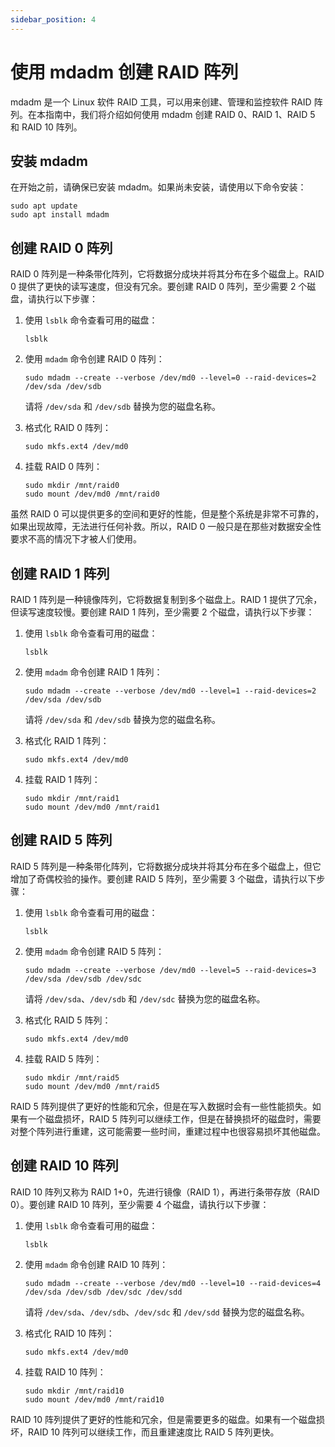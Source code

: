 ```yaml
---
sidebar_position: 4
---
```


# 使用 mdadm 创建 RAID 阵列

mdadm 是一个 Linux 软件 RAID 工具，可以用来创建、管理和监控软件 RAID 阵列。在本指南中，我们将介绍如何使用 mdadm 创建 RAID 0、RAID 1、RAID 5 和 RAID 10 阵列。

## 安装 mdadm

在开始之前，请确保已安装 mdadm。如果尚未安装，请使用以下命令安装：

```shell
sudo apt update
sudo apt install mdadm
```

## 创建 RAID 0 阵列

RAID 0 阵列是一种条带化阵列，它将数据分成块并将其分布在多个磁盘上。RAID 0 提供了更快的读写速度，但没有冗余。要创建 RAID 0 阵列，至少需要 2 个磁盘，请执行以下步骤：

1. 使用 `lsblk` 命令查看可用的磁盘：

   ```shell
   lsblk
   ```

2. 使用 `mdadm` 命令创建 RAID 0 阵列：

   ```shell
   sudo mdadm --create --verbose /dev/md0 --level=0 --raid-devices=2 /dev/sda /dev/sdb
   ```

   请将 `/dev/sda` 和 `/dev/sdb` 替换为您的磁盘名称。

3. 格式化 RAID 0 阵列：

   ```shell
   sudo mkfs.ext4 /dev/md0
   ```

4. 挂载 RAID 0 阵列：

   ```shell
   sudo mkdir /mnt/raid0
   sudo mount /dev/md0 /mnt/raid0
   ```

虽然 RAID 0 可以提供更多的空间和更好的性能，但是整个系统是非常不可靠的，如果出现故障，无法进行任何补救。所以，RAID 0 一般只是在那些对数据安全性要求不高的情况下才被人们使用。

## 创建 RAID 1 阵列

RAID 1 阵列是一种镜像阵列，它将数据复制到多个磁盘上。RAID 1 提供了冗余，但读写速度较慢。要创建 RAID 1 阵列，至少需要 2 个磁盘，请执行以下步骤：

1. 使用 `lsblk` 命令查看可用的磁盘：

   ```shell
   lsblk
   ```

2. 使用 `mdadm` 命令创建 RAID 1 阵列：

   ```shell
   sudo mdadm --create --verbose /dev/md0 --level=1 --raid-devices=2 /dev/sda /dev/sdb
   ```

   请将 `/dev/sda` 和 `/dev/sdb` 替换为您的磁盘名称。

3. 格式化 RAID 1 阵列：

   ```shell
   sudo mkfs.ext4 /dev/md0
   ```

4. 挂载 RAID 1 阵列：

   ```shell
   sudo mkdir /mnt/raid1
   sudo mount /dev/md0 /mnt/raid1
   ```

## 创建 RAID 5 阵列

RAID 5 阵列是一种条带化阵列，它将数据分成块并将其分布在多个磁盘上，但它增加了奇偶校验的操作。要创建 RAID 5 阵列，至少需要 3 个磁盘，请执行以下步骤：

1. 使用 `lsblk` 命令查看可用的磁盘：

   ```shell
   lsblk
   ```

2. 使用 `mdadm` 命令创建 RAID 5 阵列：

   ```shell
   sudo mdadm --create --verbose /dev/md0 --level=5 --raid-devices=3 /dev/sda /dev/sdb /dev/sdc
   ```

   请将 `/dev/sda`、`/dev/sdb` 和 `/dev/sdc` 替换为您的磁盘名称。

3. 格式化 RAID 5 阵列：

   ```shell
   sudo mkfs.ext4 /dev/md0
   ```

4. 挂载 RAID 5 阵列：

   ```shell
   sudo mkdir /mnt/raid5
   sudo mount /dev/md0 /mnt/raid5
   ```

RAID 5 阵列提供了更好的性能和冗余，但是在写入数据时会有一些性能损失。如果有一个磁盘损坏，RAID 5 阵列可以继续工作，但是在替换损坏的磁盘时，需要对整个阵列进行重建，这可能需要一些时间，重建过程中也很容易损坏其他磁盘。

## 创建 RAID 10 阵列

RAID 10 阵列又称为 RAID 1+0，先进行镜像（RAID 1），再进行条带存放（RAID 0）。要创建 RAID 10 阵列，至少需要 4 个磁盘，请执行以下步骤：

1. 使用 `lsblk` 命令查看可用的磁盘：

   ```shell
   lsblk
   ```

2. 使用 `mdadm` 命令创建 RAID 10 阵列：

   ```shell
   sudo mdadm --create --verbose /dev/md0 --level=10 --raid-devices=4 /dev/sda /dev/sdb /dev/sdc /dev/sdd
   ```

   请将 `/dev/sda`、`/dev/sdb`、`/dev/sdc` 和 `/dev/sdd` 替换为您的磁盘名称。

3. 格式化 RAID 10 阵列：

   ```shell
   sudo mkfs.ext4 /dev/md0
   ```

4. 挂载 RAID 10 阵列：

   ```shell
   sudo mkdir /mnt/raid10
   sudo mount /dev/md0 /mnt/raid10
   ```

RAID 10 阵列提供了更好的性能和冗余，但是需要更多的磁盘。如果有一个磁盘损坏，RAID 10 阵列可以继续工作，而且重建速度比 RAID 5 阵列更快。
